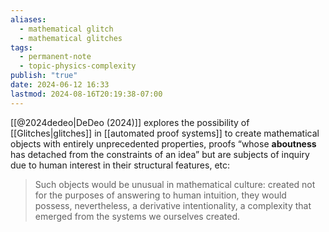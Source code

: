 ```yaml
---
aliases:
  - mathematical glitch
  - mathematical glitches
tags:
  - permanent-note
  - topic-physics-complexity
publish: "true"
date: 2024-06-12 16:33
lastmod: 2024-08-16T20:19:38-07:00
---
```

[[@2024dedeo|DeDeo (2024)]] explores the possibility of [[Glitches|glitches]] in [[automated proof systems]] to create mathematical objects with entirely unprecedented properties, proofs “whose **aboutness** has detached from the constraints of an idea” but are subjects of inquiry due to human interest in their structural features, etc:

>Such objects would be unusual in mathematical culture: created not for the purposes of answering to human intuition, they would possess, nevertheless, a derivative intentionality, a complexity that emerged from the systems we ourselves created. 